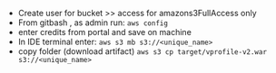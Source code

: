 * Create user for bucket >> access for amazons3FullAccess only
* From gitbash , as admin run:
`aws config`
* enter credits from portal and save on machine
* In IDE terminal enter:
`aws s3 mb s3://<unique_name>`
* copy folder (download artifact)
`aws s3 cp target/vprofile-v2.war s3://<unique_name>`